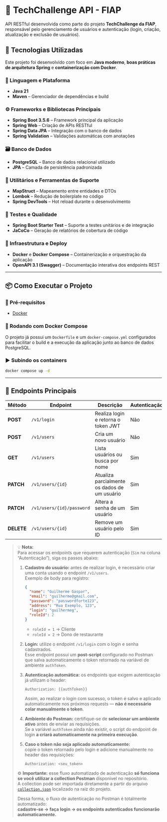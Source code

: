 # 🧩 TechChallenge API - FIAP

API RESTful desenvolvida como parte do projeto **TechChallenge da FIAP**, responsável pelo gerenciamento de usuários e autenticação (login, criação, atualização e exclusão de usuários).

## 🚀 Tecnologias Utilizadas

Este projeto foi desenvolvido com foco em **Java moderno**, **boas práticas de arquitetura Spring** e **containerização com Docker**.

### 🧠 Linguagem e Plataforma
- **Java 21**
- **Maven** – Gerenciador de dependências e build

### ⚙️ Frameworks e Bibliotecas Principais
- **Spring Boot 3.5.6** – Framework principal da aplicação
- **Spring Web** – Criação de APIs RESTful
- **Spring Data JPA** – Integração com o banco de dados
- **Spring Validation** – Validações automáticas com anotações

### 🗃️ Banco de Dados
- **PostgreSQL** – Banco de dados relacional utilizado
- **JPA** – Camada de persistência padronizada

### 🧩 Utilitários e Ferramentas de Suporte
- **MapStruct** – Mapeamento entre entidades e DTOs
- **Lombok** – Redução de boilerplate no código
- **Spring DevTools** – Hot reload durante o desenvolvimento

### 🧪 Testes e Qualidade
- **Spring Boot Starter Test** – Suporte a testes unitários e de integração
- **JaCoCo** – Geração de relatórios de cobertura de código

### 🐳 Infraestrutura e Deploy
- **Docker** e **Docker Compose** – Containerização e orquestração da aplicação
- **OpenAPI 3.1 (Swagger)** – Documentação interativa dos endpoints REST

---

## 📦 Como Executar o Projeto

### 🔧 Pré-requisitos
- [Docker](https://www.docker.com/)

### 🐳 Rodando com Docker Compose

O projeto já possui um `Dockerfile` e um `docker-compose.yml` configurados para facilitar o build e a execução da aplicação junto ao banco de dados PostgreSQL.

### ▶️ Subindo os containers

```bash
docker compose up -d
```

---
## 📘 Endpoints Principais

| Método     | Endpoint                  | Descrição                                    | Autenticação |
|------------|---------------------------|----------------------------------------------|--------------|
| **POST**   | `/v1/login`               | Realiza login e retorna o token JWT          | Não          |
| **POST**   | `/v1/users`               | Cria um novo usuário                         | Não          |
| **GET**    | `/v1/users`               | Lista usuários ou busca por nome             | Sim          |
| **PATCH**  | `/v1/users/{id}`          | Atualiza parcialmente os dados de um usuário | Sim          |
| **PATCH**  | `/v1/users/{id}/password` | Altera a senha de um usuário                 | Sim          |
| **DELETE** | `/v1/users/{id}`          | Remove um usuário pelo ID                    | Sim          |

> 💡 **Nota:**  
> Para acessar os endpoints que requerem autenticação (`Sim` na coluna “Autenticação”), siga os passos abaixo:
>
> 1. **Cadastro do usuário:** antes de realizar login, é necessário criar uma conta usando o endpoint `/v1/users`.  
>    Exemplo de body para registro:
>    ```json
>    {
>      "name": "Guilherme Gaspar",
>      "email": "guilherme@gmail.com",
>      "password": "passwordforte123",
>      "address": "Rua Exemplo, 123",
>      "login": "guilhermeg",
>      "roleId": 2
>    }
>    ```
>    - `roleId = 1` → Cliente
>    - `roleId = 2` → Dono de restaurante
>
> 
> 2. **Login:** utilize o endpoint `/v1/login` com o login e senha cadastrados.  
>    Esse endpoint possui um **post-script** configurado no Postman que salva automaticamente o token retornado na variável de ambiente `authToken`.
>
> 
> 3. **Autenticação automática:** os endpoints que exigem autenticação já utilizam o header:
>    ```http
>    Authorization: {{authToken}}
>    ```
>    Assim, ao realizar o login com sucesso, o token é salvo e aplicado automaticamente nos próximos requests — **não é necessário colar manualmente o token**.
>
> 
> 4. **Ambiente do Postman:** certifique-se de **selecionar um ambiente ativo** antes de enviar as requisições.  
>    Se a variável `authToken` ainda não existir, o script do endpoint de login **a criará automaticamente na primeira execução**.
>
> 
> 5. **Caso o token não seja aplicado automaticamente:**  
>    copie o token retornado pelo login e adicione manualmente no header das requisições:
>    ```http
>    Authorization: <seu_token>
>    ```
>
> ⚙️ **Importante:** esse fluxo automatizado de autenticação **só funciona se você utilizar a collection Postman** disponível no repositório.  
> A collection pode ser importada diretamente a partir do arquivo [`collection.json`](./collection.json) localizado na raiz do projeto.
>
> Dessa forma, o fluxo de autenticação no Postman é totalmente automatizado:  
> **cadastre-se → faça login → os endpoints autenticados funcionarão automaticamente.**
